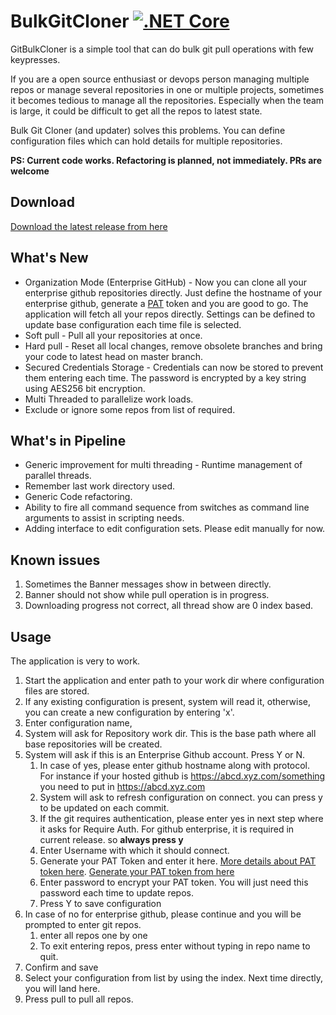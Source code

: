 # BulkGitCloner [![.NET Core](https://github.com/kyadav1214/BulkGitCloner/actions/workflows/dotnetcore.yml/badge.svg)](https://github.com/kyadav1214/BulkGitCloner/actions/workflows/dotnetcore.yml)
GitBulkCloner is a simple tool that can do bulk git pull operations with few keypresses.

If you are a open source enthusiast or devops person managing multiple repos or manage  several repositories in one or multiple projects, sometimes it becomes tedious to manage all the repositories. Especially when the team is large, it could be difficult to get all the repos to latest state.

Bulk Git Cloner (and updater) solves this problems. You can define configuration files which can hold details for multiple repositories.

**PS: Current code works. Refactoring is planned, not immediately. PRs are welcome**

## Download
[Download the latest release from here](https://github.com/yadavvineet/BulkGitCloner/releases/tag/1.0)

## What's New

- Organization Mode (Enterprise GitHub) - Now you can clone all your enterprise github repositories directly. Just define the hostname of your enterprise github, generate a [PAT](https://help.github.com/en/github/authenticating-to-github/creating-a-personal-access-token-for-the-command-line) token and you are good to go. The application will fetch all your repos directly. Settings can be defined to update base configuration each time file is selected.
- Soft pull - Pull all your repositories at once.
- Hard pull - Reset all local changes, remove obsolete branches and bring your code to latest head on master branch.
- Secured Credentials Storage - Credentials can now be stored to prevent them entering each time. The password is encrypted by a key string using AES256 bit encryption.
- Multi Threaded to parallelize work loads.
- Exclude or ignore some repos from list of required.


## What's in Pipeline

* Generic improvement for multi threading - Runtime management of parallel threads.
* Remember last work directory used.
* Generic Code refactoring.
* Ability to fire all command sequence from switches as command line arguments to assist in scripting needs.
* Adding interface to edit configuration sets. Please edit manually for now.

## Known issues

1. Sometimes the Banner messages show in between directly.
2. Banner should not show while pull operation is in progress.
3. Downloading progress not correct, all thread show are 0 index based.

## Usage

The application is very to work. 

1. Start the application and enter path to your work dir where configuration files are stored.
2. If any existing configuration is present, system will read it, otherwise, you can create a new configuration by entering 'x'.
3. Enter configuration name, 
4. System will ask for Repository work dir. This is the base path where all base repositories will be created.
5. System will ask if this is an Enterprise Github account. Press Y or N.
   1. In case of yes, please enter github hostname along with protocol. For instance if your hosted github is https://abcd.xyz.com/something you need to put in https://abcd.xyz.com
   2. System will ask to refresh configuration on connect. you can press y to be updated on each commit.
   3. If the git requires authentication, please enter yes in next step where it asks for Require Auth. For github enterprise, it is required in current release. so **always press y**
   4. Enter Username with which it should connect.
   5. Generate your PAT Token and enter it here.  [More details about PAT token here](https://help.github.com/en/github/authenticating-to-github/creating-a-personal-access-token-for-the-command-line). [Generate your PAT token from here](https://github.com/settings/tokens)
   6. Enter password to encrypt your PAT token. You will just need this password each time to update repos.
   7. Press Y to save configuration
6. In case of no for enterprise github, please continue and you will be prompted to enter git repos.
   1. enter all repos one by one
   2. To exit entering repos, press enter without typing in repo name to quit.
7. Confirm and save
8. Select your configuration from list by using the index. Next time directly, you will land here.
9. Press pull to pull all repos.

